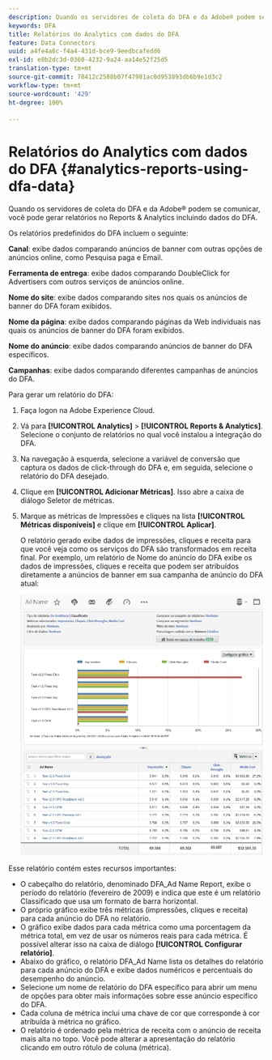 ```yaml
---
description: Quando os servidores de coleta do DFA e da Adobe® podem se comunicar, você pode gerar relatórios no Reports & Analytics incluindo dados do DFA.
keywords: DFA
title: Relatórios do Analytics com dados do DFA
feature: Data Connectors
uuid: a4fe4a6c-f4a4-431d-bce9-9eedbcafedd6
exl-id: e8b2dc3d-0360-4232-9a24-aa14e52f25d5
translation-type: tm+mt
source-git-commit: 78412c2588b07f47981ac0d953893db6b9e1d3c2
workflow-type: tm+mt
source-wordcount: '429'
ht-degree: 100%

---
```


# Relatórios do Analytics com dados do DFA {#analytics-reports-using-dfa-data}

Quando os servidores de coleta do DFA e da Adobe® podem se comunicar, você pode gerar relatórios no Reports &amp; Analytics incluindo dados do DFA.

Os relatórios predefinidos do DFA incluem o seguinte:

**Canal**: exibe dados comparando anúncios de banner com outras opções de anúncios online, como Pesquisa paga e Email.

**Ferramenta de entrega**: exibe dados comparando DoubleClick for Advertisers com outros serviços de anúncios online.

**Nome do site**: exibe dados comparando sites nos quais os anúncios de banner do DFA foram exibidos.

**Nome da página**: exibe dados comparando páginas da Web individuais nas quais os anúncios de banner do DFA foram exibidos.

**Nome do anúncio**: exibe dados comparando anúncios de banner do DFA específicos.

**Campanhas**: exibe dados comparando diferentes campanhas de anúncios do DFA.

Para gerar um relatório do DFA:

1. Faça logon na Adobe Experience Cloud.
1. Vá para **[!UICONTROL Analytics]** > **[!UICONTROL Reports &amp; Analytics]**. Selecione o conjunto de relatórios no qual você instalou a integração do DFA.

1. Na navegação à esquerda, selecione a variável de conversão que captura os dados de click-through do DFA e, em seguida, selecione o relatório do DFA desejado.
1. Clique em **[!UICONTROL Adicionar Métricas]**. Isso abre a caixa de diálogo Seletor de métricas.
1. Marque as métricas de Impressões e cliques na lista **[!UICONTROL Métricas disponíveis]** e clique em **[!UICONTROL Aplicar]**.

   O relatório gerado exibe dados de impressões, cliques e receita para que você veja como os serviços do DFA são transformados em receita final.
Por exemplo, um relatório de Nome do anúncio do DFA exibe os dados de impressões, cliques e receita que podem ser atribuídos diretamente a anúncios de banner em sua campanha de anúncio do DFA atual:

   ![](assets/DFA_ad_name_report-sc15.png)

Esse relatório contém estes recursos importantes:

* O cabeçalho do relatório, denominado DFA_Ad Name Report, exibe o período do relatório (fevereiro de 2009) e indica que este é um relatório Classificado que usa um formato de barra horizontal.
* O próprio gráfico exibe três métricas (impressões, cliques e receita) para cada anúncio do DFA no relatório.
* O gráfico exibe dados para cada métrica como uma porcentagem da métrica total, em vez de usar os números reais para cada métrica. É possível alterar isso na caixa de diálogo **[!UICONTROL Configurar relatório]**.
* Abaixo do gráfico, o relatório DFA_Ad Name lista os detalhes do relatório para cada anúncio do DFA e exibe dados numéricos e percentuais do desempenho do anúncio.
* Selecione um nome de relatório do DFA específico para abrir um menu de opções para obter mais informações sobre esse anúncio específico do DFA.
* Cada coluna de métrica inclui uma chave de cor que corresponde à cor atribuída à métrica no gráfico.
* O relatório é ordenado pela métrica de receita com o anúncio de receita mais alta no topo. Você pode alterar a apresentação do relatório clicando em outro rótulo de coluna (métrica).

